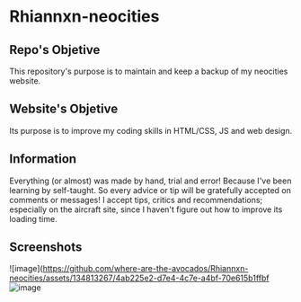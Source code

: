 # Rhiannxn-neocities

## Repo's Objetive

This repository's purpose is to maintain and keep a backup of my neocities website.

## Website's Objetive

Its purpose is to improve my coding skills in HTML/CSS, JS and web design.

## Information

Everything (or almost) was made by hand, trial and error! Because I've been learning by self-taught. So every advice or tip will be gratefully accepted on comments
or messages! I accept tips, critics and recommendations; especially on the aircraft site, since I haven't figure out how to improve its loading time.

## Screenshots

![image](https://github.com/where-are-the-avocados/Rhiannxn-neocities/assets/134813267/4ab225e2-d7e4-4c7e-a4bf-70e615b1ffbf
![image](/img/vm.gif)
